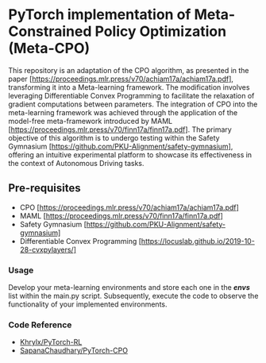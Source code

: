 # PyTorch implementation of Meta-Constrained Policy Optimization (Meta-CPO)
This repository is an adaptation of the CPO algorithm, as presented in the paper [https://proceedings.mlr.press/v70/achiam17a/achiam17a.pdf], transforming it into a Meta-learning framework. The modification involves leveraging Differentiable Convex Programming to facilitate the relaxation of gradient computations between parameters. The integration of CPO into the meta-learning framework was achieved through the application of the model-free meta-framework introduced by MAML [https://proceedings.mlr.press/v70/finn17a/finn17a.pdf]. The primary objective of this algorithm is to undergo testing within the Safety Gymnasium [https://github.com/PKU-Alignment/safety-gymnasium], offering an intuitive experimental platform to showcase its effectiveness in the context of Autonomous Driving tasks.

## Pre-requisites
- CPO [https://proceedings.mlr.press/v70/achiam17a/achiam17a.pdf]
- MAML [https://proceedings.mlr.press/v70/finn17a/finn17a.pdf]
- Safety Gymnasium [https://github.com/PKU-Alignment/safety-gymnasium]
- Differentiable Convex Programming [https://locuslab.github.io/2019-10-28-cvxpylayers/]

### Usage
Develop your meta-learning environments and store each one in the **_envs_** list within the main.py script. Subsequently, execute the code to observe the functionality of your implemented environments.

### Code Reference
* [Khrylx/PyTorch-RL](https://github.com/Khrylx/PyTorch-RL)
* [SapanaChaudhary/PyTorch-CPO](https://github.com/SapanaChaudhary/PyTorch-CPO)


